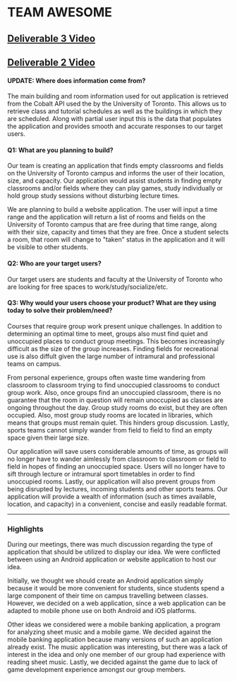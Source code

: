 # TEAM AWESOME

## [Deliverable 3 Video](https://www.youtube.com/watch?v=IeXBkIrlurg)
## [Deliverable 2 Video](https://www.youtube.com/watch?v=dCPwDSkWu0s)

#### UPDATE: Where does information come from?

The main building and room information used for out application is retrieved from the Cobalt API used the by the University of Toronto. This allows us to retrieve class and tutorial schedules as well as the buildings in which they are scheduled. Along with partial user input this is the data that populates the application and provides smooth and accurate responses to our target users.

#### Q1: What are you planning to build?

Our team is creating an application that finds empty classrooms and fields on the University of Toronto campus and informs the user of their location, size, and capacity. Our application would assist students in finding empty classrooms and/or fields where they can play games, study individually or hold group study sessions without disturbing lecture times.

We are planning to build a website application. The user will input a time range and the application will return a list of rooms and fields on the University of Toronto campus that are free during that time range, along with their size, capacity and times that they are free. Once a student selects a room, that room will change to "taken" status in the application and it will be visible to other students.


#### Q2: Who are your target users?

Our target users are students and faculty at the University of Toronto who are looking for free spaces to work/study/socialize/etc.


#### Q3: Why would your users choose your product? What are they using today to solve their problem/need?

Courses that require group work present unique challenges. In addition to determining an optimal time to meet, groups also must find quiet and unoccupied places to conduct group meetings. This becomes increasingly difficult as the size of the group increases. Finding fields for recreational use is also diffult given the large number of intramural and professional teams on campus.

From personal experience, groups often waste time wandering from classroom to classroom trying to find unoccupied classrooms to conduct group work. Also, once groups find an unoccupied classroom, there is no guarantee that the room in question will remain unoccupied as classes are ongoing throughout the day. Group study rooms do exist, but they are often occupied. Also, most group study rooms are located in libraries, which means that groups must remain quiet. This hinders group discussion. Lastly, sports teams cannot simply  wander from field to field to find an empty space given their large size.

Our application will save users considerable amounts of time, as groups will no longer have to wander aimlessly from classroom to classroom or field to field in hopes of finding an unoccupied space. Users  will no longer have to sift through lecture or intramural sport timetables in order to find unoccupied rooms. Lastly, our application will also prevent groups from being disrupted by lectures, incoming students and other sports teams. Our application will provide a wealth of information (such as times available, location, and capacity) in a convenient, concise and easily readable format.


----

### Highlights

During our meetings, there was much discussion regarding the type of application that should be  utilized to display our idea. We were conflicted between using an Android application or website  application to host our idea.

Initially, we thought we should create an Android application simply because it would be more convenient for students, since students spend a large component of their time on campus travelling between classes. However, we decided on a web application, since a web application can be adapted to mobile phone use on both Android and iOS platforms.

Other ideas we considered were a mobile banking application, a program for analyzing sheet music  and a mobile game. We decided against the mobile banking application because many versions of such  an application already exist. The music application was interesting, but there was a lack of interest in the idea and only one member of our group had experience with reading sheet music. Lastly,  we decided against the game due to lack of game development experience amongst our group members.
